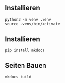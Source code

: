 ## Installieren

```
python3 -m venv .venv
source .venv/bin/activate
```
## Installieren

```
pip install mkdocs
```

## Seiten Bauen

``` 
mkdocs build
```
